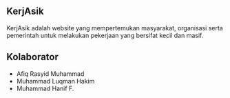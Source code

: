 
## KerjAsik 
KerjAsik adalah website yang mempertemukan masyarakat, organisasi serta pemerintah untuk melakukan pekerjaan yang bersifat kecil dan masif.
## Kolaborator
*   Afiq Rasyid Muhammad
*   Muhammad Luqman Hakim
*   Muhammad Hanif F.

